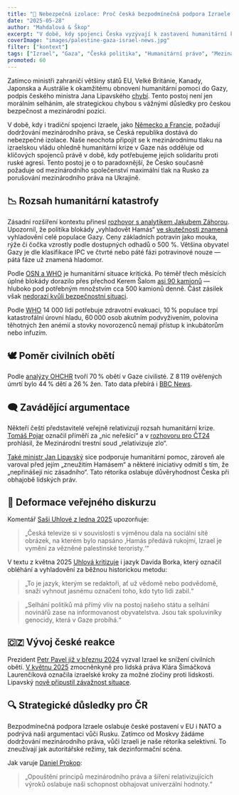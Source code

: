 ```yaml
---
title: "🛑 Nebezpečná izolace: Proč česká bezpodmínečná podpora Izraele poškozuje naši bezpečnost"
date: "2025-05-28"
author: "Mahdalová & Škop"
excerpt: "V době, kdy spojenci Česka vyzývají k zastavení humanitární katastrofy v Gaze, česká vláda zůstává loajální izraelské politice – i za cenu mezinárodní izolace. Podporuje tím nejen okupaci, ale i oslabení právního řádu, na kterém sama staví svoji obranu proti ruské agresi."
coverImage: "images/palestine-gaza-israel-news.jpg"
filter: ["kontext"]
tags: ["Izrael", "Gaza", "Česká politika", "Humanitární právo", "Mezinárodní vztahy"]
promoted: 60
---
```


Zatímco ministři zahraničí většiny států EU, Velké Británie, Kanady, Japonska a Austrálie k okamžitému obnovení humanitární pomoci do Gazy, podpis českého ministra Jana Lipavského [chybí](https://www.eeas.europa.eu/eeas/joint-donor-statement-humanitarian-aid-gaza%C2%A0_en). Tento postoj není jen morálním selháním, ale strategickou chybou s vážnými důsledky pro českou bezpečnost a mezinárodní pozici.

V době, kdy i tradiční spojenci Izraele, jako [Německo a Francie](https://www.reuters.com/world/germany-france-britain-call-israel-allow-aid-into-gaza-2025-04-23/), požadují dodržování mezinárodního práva, se Česká republika dostává do nebezpečné izolace. Naše neochota připojit se k mezinárodnímu tlaku na izraelskou vládu ohledně humanitární krize v Gaze nás odděluje od klíčových spojenců právě v době, kdy potřebujeme jejich solidaritu proti ruské agresi. Tento postoj je o to paradoxnější, že Česko současně požaduje od mezinárodního společenství maximální tlak na Rusko za porušování mezinárodního práva na Ukrajině.

## 📉 Rozsah humanitární katastrofy

Zásadní rozšíření kontextu přinesl [rozhovor s analytikem Jakubem Záhorou](https://www.irozhlas.cz/zpravy-svet/gaza-hladomor-blokada-izraelska-armada-rozhovor-jakub-zahora-vinohradska-12_2305221130_tkr). Upozornil, že politika blokády „vyhladovět Hamás“ [ve skutečnosti znamená](https://www.irozhlas.cz/zpravy-svet/gaza-hladomor-blokada-izraelska-armada-rozhovor-jakub-zahora-vinohradska-12_2305221130_tkr) vyhladovění celé populace Gazy. Ceny základních potravin jako mouka, rýže či čočka vzrostly podle dostupných odhadů o 500 %. Většina obyvatel Gazy je dle klasifikace IPC ve čtvrté nebo páté fázi potravinové nouze — pátá fáze už znamená hladomor.

Podle [OSN a WHO](https://www.who.int/news/item/12-05-2025-people-in-gaza-starving--sick-and-dying-as-aid-blockade-continues) je humanitární situace kritická. Po téměř třech měsících úplné blokády dorazilo přes přechod Kerem Šalom [asi 90 kamionů](https://www.washingtonpost.com/world/2025/05/21/israel-gaza-aid-blockade-un/) — hluboko pod potřebným množstvím cca 500 kamionů denně. Část zásilek však [nedorazí kvůli bezpečnostní situaci](https://cadenaser.com/nacional/2025/05/21/no-se-entrega-la-poca-ayuda-enviada-a-gaza-por-problemas-de-seguridad-cadena-ser/).

Podle [WHO](https://www.who.int/news/item/12-05-2025-people-in-gaza-starving--sick-and-dying-as-aid-blockade-continues) 14 000 lidí potřebuje zdravotní evakuaci, 10 % populace trpí katastrofální úrovní hladu, 60 000 osob akutním podvyživením, polovina těhotných žen anémií a stovky novorozenců nemají přístup k inkubátorům nebo infuzím.

## 🕊️ Poměr civilních obětí

Podle [analýzy OHCHR](https://www.reuters.com/world/middle-east/nearly-70-gaza-war-dead-women-children-un-rights-office-says-2024-11-08/) tvoří 70 % obětí v Gaze civilisté. Z 8 119 ověřených úmrtí bylo 44 % dětí a 26 % žen. Tato data přebírá i [BBC News](https://www.bbc.com/news/articles/cn5wel11pgdo).

## 🗨️ Zavádějící argumentace

Někteří čeští představitelé veřejně relativizují rozsah humanitární krize. [Tomáš Pojar](https://www.euractiv.cz/section/politika/news/the-capitals-primeri-na-blizkem-vychode-nic-neresi-rika-tomas-pojar/) označil příměří za „nic neřešící“ a v [rozhovoru pro ČT24](https://ct24.ceskatelevize.cz/clanek/svet/mezinarodni-trestni-soud-relativizuje-zlo-mini-pojar-355766) prohlásil, že Mezinárodní trestní soud „relativizuje zlo“.

[Také ministr Jan Lipavský](https://www.ceskenoviny.cz/zpravy/lipavsky-cesko-podporuje-pomoc-gaze-varuje-pred-zneuzitim-hamasem/2675864) sice podporuje humanitární pomoc, zároveň ale varoval před jejím „zneužitím Hamásem“ a některé iniciativy odmítl s tím, že „nepřinášejí nic zásadního“. Tato rétorika oslabuje důvěryhodnost Česka při obhajobě lidských práv.

## 🧠 Deformace veřejného diskurzu

Komentář [Saši Uhlové z ledna 2025](https://a2larm.cz/2025/01/jsou-vsichni-palestinci-teroriste-ceska-verejnopravni-media-podporuji-nenavist/) upozorňuje:

> „Česká televize si v souvislosti s výměnou dala na sociální sítě obrázek, na kterém bylo napsáno ‚Hamás předává rukojmí, Izrael je vymění za vězněné palestinské teroristy.‘“

V textu z května 2025 [Uhlová kritizuje](https://a2larm.cz/2025/05/lide-v-gaze-umiraji-hlady-a-cesti-senatori-poradaji-slyseni-o-presunu-ambasady-do-jeruzalema/) i jazyk Davida Borka, který označil obléhání a vyhladovění za běžnou historickou metodu:

> „To je jazyk, kterým se redaktoři, ať už vědomě nebo podvědomě, snaží vyhnout jasnému označení toho, kdo tyto lidi zabil.“

> „Selhání politiků má přímý vliv na postoj našeho státu a selhání novinářů zase na informovanost obyvatelstva. Jsou tak spoluviníky genocidy, která v Gaze probíhá.“

## 🇨🇿 Vývoj české reakce

Prezident [Petr Pavel již v březnu 2024](https://www.novinky.cz/clanek/domaci-pavel-izrael-musi-delat-vse-pro-to-aby-zabranil-civilnim-obetem-v-gaze-40459794) vyzval Izrael ke snížení civilních obětí. [V květnu 2025](https://romea.cz/en/czech-republic/czech-president-criticizes-israel-over-gaza-czech-govt-human-rights-commissioner-says-netanyahu-is-perpetrating-crimes-against-humanity/) zmocněnkyně pro lidská práva Klára Šimáčková Laurenčíková označila izraelské kroky za možné zločiny proti lidskosti. Lipavský [nově připustil závažnost situace](https://news.expats.cz/czech-news/article/czech-news-in-brief-for-may-20-2025-tuesday-top-headlines).

## 🔍 Strategické důsledky pro ČR

Bezpodmínečná podpora Izraele oslabuje české postavení v EU i NATO a podrývá naši argumentaci vůči Rusku. Zatímco od Moskvy žádáme dodržování mezinárodního práva, vůči Izraeli je naše rétorika selektivní. To zneužívají jak autoritářské režimy, tak dezinformační scéna.

Jak varuje [Daniel Prokop](https://www.seznamzpravy.cz/clanek/komentare-komentar-evropa-dnes-prohrava-hned-dve-bitvy-245595):

> „Opouštění principů mezinárodního práva a šíření relativizujících výroků oslabuje naši schopnost obhajovat univerzální hodnoty.“
